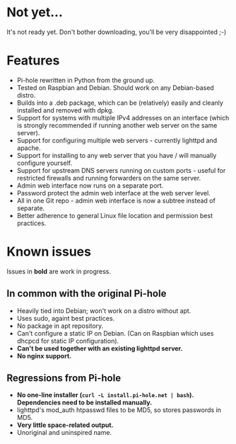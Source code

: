 # Not yet...

It's not ready yet.  Don't bother downloading, you'll be very disappointed ;-)

# Features

- Pi-hole rewritten in Python from the ground up.
- Tested on Raspbian and Debian.  Should work on any Debian-based distro.
- Builds into a .deb package, which can be (relatively) easily and cleanly installed and removed with dpkg.
- Support for systems with multiple IPv4 addresses on an interface (which is strongly recommended if running another web server on the same server).
- Support for configuring multiple web servers - currently lighttpd and apache.
- Support for installing to any web server that you have / will manually configure yourself.
- Support for upstream DNS servers running on custom ports - useful for restricted firewalls and running forwarders on the same server.
- Admin web interface now runs on a separate port.
- Password protect the admin web interface at the web server level.
- All in one Git repo - admin web interface is now a subtree instead of separate.
- Better adherence to general Linux file location and permission best practices.

# Known issues

Issues in **bold** are work in progress.

## In common with the original Pi-hole

- Heavily tied into Debian; won't work on a distro without apt.
- Uses sudo, againt best practices.
- No package in apt repository.
- Can't configure a static IP on Debian.  (Can on Raspbian which uses dhcpcd for static IP configuration).
- **Can't be used together with an existing lighttpd server.**
- **No nginx support.**

## Regressions from Pi-hole

- **No one-line installer (`curl -L install.pi-hole.net | bash`).  Dependencies need to be installed manually.**
- lighttpd's mod_auth htpasswd files to be MD5, so stores passwords in MD5.
- **Very little space-related output.**
- Unoriginal and uninspired name.
